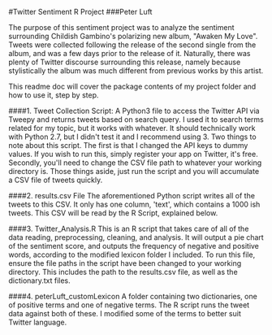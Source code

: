 #Twitter Sentiment R Project
###Peter Luft

The purpose of this sentiment project was to analyze the sentiment surrounding Childish Gambino's polarizing new album, "Awaken My Love". Tweets were collected following the release of the second single from the album, and was a few days prior to the release of it. Naturally, there was plenty of Twitter discourse surrounding this release, namely because stylistically the album was much different from previous works by this artist. 

This readme doc will cover the package contents of my project folder
and how to use it, step by step. 

####1. Tweet Collection Script:
A Python3 file to access the Twitter API via Tweepy and returns tweets
based on search query. I used it to search terms related for my topic,
but it works with whatever. It should technically work with Python 2.7, 
but I didn't test it and I recommend using 3. Two things to note about
this script. The first is that I changed the API keys to dummy values.
If you wish to run this, simply register your app on Twitter, it's free.
Secondly, you'll need to change the CSV file path to whatever your working
directory is. Those things aside, just run the script and you will accumulate
a CSV file of tweets quickly.

####2. results.csv File
The aforementioned Python script writes all of the tweets to this CSV. It
only has one column, 'text', which contains a 1000 ish tweets. This CSV
will be read by the R Script, explained below.

####3. Twitter_Analysis.R
This is an R script that takes care of all of the data reading, preprocessing,
cleaning, and analysis. It will output a pie chart of the sentiment score,
and outputs the frequency of negative and positive words, according to the 
modified lexicon folder I included. To run this file, ensure the file paths
in the script have been changed to your working directory. This includes the
path to the results.csv file, as well as the dictionary.txt files. 

####4. peterLuft_customLexicon
A folder containing two dictionaries, one of positive terms and one of negative
terms. The R script runs the tweet data against both of these. I modified some
of the terms to better suit Twitter language. 

